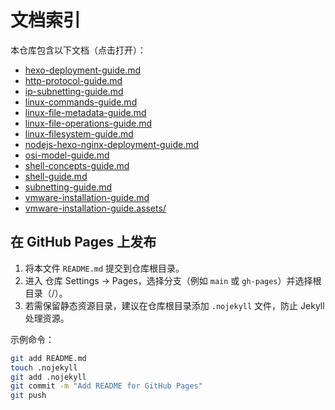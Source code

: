 # 文档索引

本仓库包含以下文档（点击打开）：

- [hexo-deployment-guide.md](hexo-deployment-guide.md)
- [http-protocol-guide.md](http-protocol-guide.md)
- [ip-subnetting-guide.md](ip-subnetting-guide.md)
- [linux-commands-guide.md](linux-commands-guide.md)
- [linux-file-metadata-guide.md](linux-file-metadata-guide.md)
- [linux-file-operations-guide.md](linux-file-operations-guide.md)
- [linux-filesystem-guide.md](linux-filesystem-guide.md)
- [nodejs-hexo-nginx-deployment-guide.md](nodejs-hexo-nginx-deployment-guide.md)
- [osi-model-guide.md](osi-model-guide.md)
- [shell-concepts-guide.md](shell-concepts-guide.md)
- [shell-guide.md](shell-guide.md)
- [subnetting-guide.md](subnetting-guide.md)
- [vmware-installation-guide.md](vmware-installation-guide.md)
- [vmware-installation-guide.assets/](vmware-installation-guide.assets/)

## 在 GitHub Pages 上发布

1. 将本文件 `README.md` 提交到仓库根目录。
2. 进入 仓库 Settings → Pages，选择分支（例如 `main` 或 `gh-pages`）并选择根目录（/）。
3. 若需保留静态资源目录，建议在仓库根目录添加 `.nojekyll` 文件，防止 Jekyll 处理资源。

示例命令：
```bash
git add README.md
touch .nojekyll
git add .nojekyll
git commit -m "Add README for GitHub Pages"
git push
